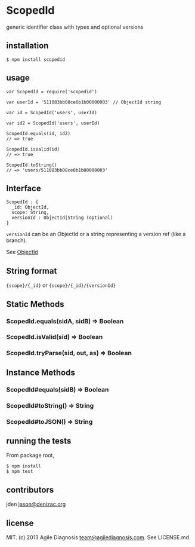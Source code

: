 # ScopedId
generic identifier class with types and optional versions


## installation

    $ npm install scopedid


## usage

    var ScopedId = require('scopedid')

    var userId = '511083bb08ce6b1b00000003' // ObjectId string

    var id = ScopedId('users', userId)

    var id2 = ScopedId('users', userId)

    ScopedId.equals(id, id2)
    // => true

    ScopedId.isValid(id)
    // => true

    ScopedId.toString()
    // => 'users/511083bb08ce6b1b00000003'

## Interface

    ScopedId : {
      _id: ObjectId,
      scope: String,
      versionId : ObjectId|String (optional)
    }

`versionId` can be an ObjectId or a string representing
a version ref (like a branch).

See [ObjectId](https://npmjs.org/package/objectid)

## String format

`{scope}/{_id}` or `{scope}/{_id}/{versionId}`

## Static Methods

### ScopedId.equals(sidA, sidB) => Boolean
### ScopedId.isValid(sid) => Boolean
### ScopedId.tryParse(sid, out, as) => Boolean

## Instance Methods

### ScopedId#equals(sidB) => Boolean
### ScopedId#toString() => String
### ScopedId#toJSON() => String

## running the tests

From package root,

    $ npm install
    $ npm test


## contributors

jden <jason@denizac.org>


## license

MIT. (c) 2013 Agile Diagnosis <team@agilediagnosis.com>. See LICENSE.md
